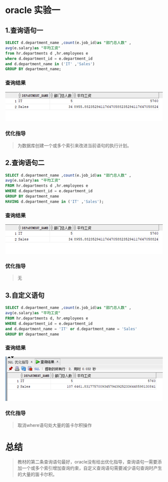 # oracle 实验一
## 1.查询语句一
```sql
SELECT d.department_name ,count(e.job_id)as "部门总人数" ,
avg(e.salary)as "平均工资"
from hr.departments d ,hr.employees e
where d.department_id = e.department_id
and d.department_name in ('IT' ,'Sales')
GROUP BY department_name;
```
### 查询结果
![查询语句1](./result.png)
### 优化指导
>为数据库创建一个或多个索引来改进当前语句的执行计划。
## 2.查询语句二
```sql
SELECT d.department_name ,count(e.job_id)as "部门总人数" ,
avg(e.salary)as "平均工资"
FROM hr.departments d ,hr.employees e
WHERE d.department_id = e.department_id
GROUP BY department_name
HAVING d.department_name in ('IT' ,'Sales');
```
### 查询结果
![查询语句2](./result.png)
### 优化指导
>无

## 3.自定义语句
```sql
SELECT d.department_name ,count(e.job_id)as "部门总人数" ,
avg(e.salary)as "平均工资"
FROM hr.departments d, hr.employees e
WHERE d.department_id = e.department_id
and d.department_name = 'IT' or d.department_name = 'Sales'
GROUP BY department_name 
```
### 查询结果
![查询语句三](./myresult.png)
### 优化指导
> 取消where语句处大量的笛卡尔积操作

# 总结
> 教材的第二条查询语句最好，oracle没有给出优化指导，查询语句一需要添加一个或多个索引增加查询约束，自定义查询语句需要减少语句查询时产生的大量的笛卡尔积。
